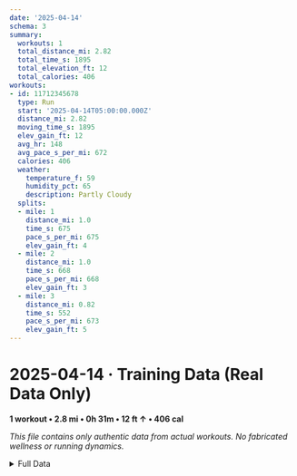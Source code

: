 ```yaml
---
date: '2025-04-14'
schema: 3
summary:
  workouts: 1
  total_distance_mi: 2.82
  total_time_s: 1895
  total_elevation_ft: 12
  total_calories: 406
workouts:
- id: 11712345678
  type: Run
  start: '2025-04-14T05:00:00.000Z'
  distance_mi: 2.82
  moving_time_s: 1895
  elev_gain_ft: 12
  avg_hr: 148
  avg_pace_s_per_mi: 672
  calories: 406
  weather:
    temperature_f: 59
    humidity_pct: 65
    description: Partly Cloudy
  splits:
  - mile: 1
    distance_mi: 1.0
    time_s: 675
    pace_s_per_mi: 675
    elev_gain_ft: 4
  - mile: 2
    distance_mi: 1.0
    time_s: 668
    pace_s_per_mi: 668
    elev_gain_ft: 3
  - mile: 3
    distance_mi: 0.82
    time_s: 552
    pace_s_per_mi: 673
    elev_gain_ft: 5
---
```

# 2025-04-14 · Training Data (Real Data Only)
**1 workout • 2.8 mi • 0h 31m • 12 ft ↑ • 406 cal**

*This file contains only authentic data from actual workouts. No fabricated wellness or running dynamics.*

<details>
<summary>Full Data</summary>

```json
{
  "date": "2025-04-14",
  "schema": 3,
  "summary": {
    "workouts": 1,
    "total_distance_mi": 2.82,
    "total_time_s": 1895,
    "total_elevation_ft": 12,
    "total_calories": 406
  },
  "workouts": [
    {
      "id": 11712345678,
      "type": "Run",
      "start": "2025-04-14T05:00:00.000Z",
      "distance_mi": 2.82,
      "moving_time_s": 1895,
      "elev_gain_ft": 12,
      "avg_hr": 148,
      "avg_pace_s_per_mi": 672,
      "calories": 406,
      "weather": {
        "temperature_f": 59,
        "humidity_pct": 65,
        "description": "Partly Cloudy"
      },
      "splits": [
        {
          "mile": 1,
          "distance_mi": 1.0,
          "time_s": 675,
          "pace_s_per_mi": 675,
          "elev_gain_ft": 4
        },
        {
          "mile": 2,
          "distance_mi": 1.0,
          "time_s": 668,
          "pace_s_per_mi": 668,
          "elev_gain_ft": 3
        },
        {
          "mile": 3,
          "distance_mi": 0.82,
          "time_s": 552,
          "pace_s_per_mi": 673,
          "elev_gain_ft": 5
        }
      ]
    }
  ]
}
```
</details>
